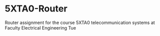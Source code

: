 5XTA0-Router
============

Router assignment for the course 5XTA0 telecommunication systems at Faculty Electrical Engineering Tue
